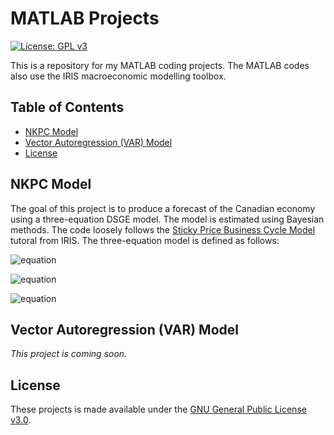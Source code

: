 # MATLAB Projects
[![License: GPL v3](https://img.shields.io/badge/License-GPLv3-blue.svg)](https://www.gnu.org/licenses/gpl-3.0)

This is a repository for my MATLAB coding projects. The MATLAB codes also use the IRIS macroeconomic modelling toolbox.

## Table of Contents
- [NKPC Model](#NKPC-Model)
- [Vector Autoregression (VAR) Model](#Vector-Autoregression-(VAR)-Model)
- [License](#License)

## NKPC Model <a name="NKPC-Model"></a>
The goal of this project is to produce a forecast of the Canadian economy using a three-equation DSGE model. The model is estimated using Bayesian methods. The code loosely follows the [Sticky Price Business Cycle Model](https://iris.igpmn.org/docs/tutorials/) tutoral from IRIS. The three-equation model is defined as follows:

![equation](https://latex.codecogs.com/gif.latex?(1)&space;\quad&space;\pi_{t}&space;=&space;\gamma\mathop{\mathbb{E}_{t}}\pi_{t&plus;1}&space;&plus;&space;(1-\gamma)\pi_{t&plus;1}&space;&plus;&space;\delta&space;y_{t}&space;&plus;&space;u_{t})

![equation](https://latex.codecogs.com/gif.latex?(2)&space;\quad&space;\pi_{t}&space;=&space;\phi\mathop{\mathbb{E}_{t}}y_{t&plus;1}&space;&plus;&space;(1-\phi)y_{t-1}&space;&plus;&space;\lambda(R_{t}&space;-&space;\mathop{\mathbb{E}_{t}}\pi_{t&plus;1})&space;&plus;&space;g_{t})

![equation](https://latex.codecogs.com/gif.latex?(3)&space;\quad&space;R_{t}&space;=&space;\rho&space;R_{t-1}&space;&plus;&space;(1-\rho)[\bar{\pi}&space;&plus;&space;\beta_{\pi}(\pi_{t}&space;-&space;\bar{\pi}&space;&plus;&space;\beta_{y}&space;y_{t})])

## Vector Autoregression (VAR) Model <a name="Vector-Autoregression-(VAR)-Model"></a>
*This project is coming soon.*

## License <a name="License"></a>
These projects is made available under the [GNU General Public License v3.0](https://www.gnu.org/licenses/gpl-3.0.en.html).
